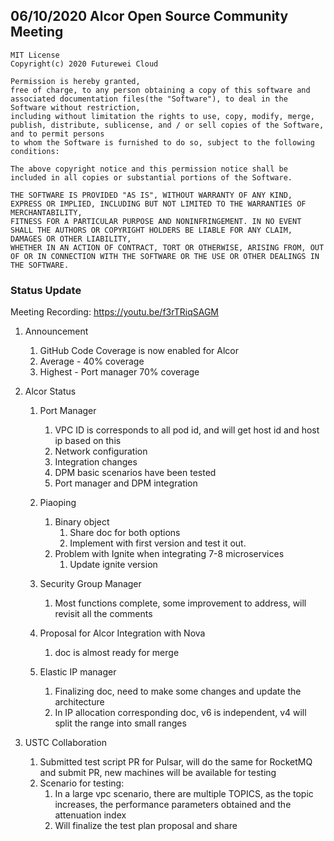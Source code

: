 ## 06/10/2020 Alcor Open Source Community Meeting
 
    MIT License
    Copyright(c) 2020 Futurewei Cloud

    Permission is hereby granted,
    free of charge, to any person obtaining a copy of this software and associated documentation files(the "Software"), to deal in the Software without restriction,
    including without limitation the rights to use, copy, modify, merge, publish, distribute, sublicense, and / or sell copies of the Software, and to permit persons
    to whom the Software is furnished to do so, subject to the following conditions:

    The above copyright notice and this permission notice shall be included in all copies or substantial portions of the Software.

    THE SOFTWARE IS PROVIDED "AS IS", WITHOUT WARRANTY OF ANY KIND, EXPRESS OR IMPLIED, INCLUDING BUT NOT LIMITED TO THE WARRANTIES OF MERCHANTABILITY,
    FITNESS FOR A PARTICULAR PURPOSE AND NONINFRINGEMENT. IN NO EVENT SHALL THE AUTHORS OR COPYRIGHT HOLDERS BE LIABLE FOR ANY CLAIM, DAMAGES OR OTHER LIABILITY,
    WHETHER IN AN ACTION OF CONTRACT, TORT OR OTHERWISE, ARISING FROM, OUT OF OR IN CONNECTION WITH THE SOFTWARE OR THE USE OR OTHER DEALINGS IN THE SOFTWARE.

### Status Update

Meeting Recording: https://youtu.be/f3rTRiqSAGM

1. Announcement

     1. GitHub Code Coverage is now enabled for Alcor
     1. Average - 40% coverage
     1. Highest - Port manager 70% coverage 

2. Alcor Status
     1. Port Manager
        1. VPC ID is corresponds to all pod id, and will get host id and host ip based on this
        1. Network configuration
        1. Integration changes
        1. DPM basic scenarios have been tested
        1. Port manager and DPM integration
    
     1. Piaoping
        1. Binary object
            1. Share doc for both options
            1. Implement with first version and test it out.
        1. Problem with Ignite when integrating 7-8 microservices
            1. Update ignite version

     1. Security Group Manager
        1. Most functions complete, some improvement to address, will revisit all the comments

     1. Proposal for Alcor Integration with Nova
        1. doc is almost ready for merge

     1. Elastic IP manager
        1. Finalizing doc, need to make some changes and update the architecture
        1. In IP allocation corresponding doc, v6 is independent, v4 will split the range into small ranges

3. USTC Collaboration
     1. Submitted test script PR for Pulsar, will do the same for RocketMQ and submit PR, new machines will be available for testing
     1. Scenario for testing:
         1. In a large vpc scenario, there are multiple TOPICS, as the topic increases, the performance parameters obtained and the attenuation index
         1. Will finalize the test plan proposal and share
 